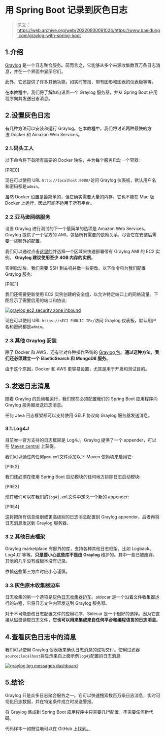 # 用 Spring Boot 记录到灰色日志

> 原文：<https://web.archive.org/web/20220930061024/https://www.baeldung.com/graylog-with-spring-boot>

## 1.介绍

[Graylog](https://web.archive.org/web/20220630141220/https://www.graylog.org/) 是一个日志聚合服务。简而言之，它能够从多个来源收集数百万条日志消息，并在一个界面中显示它们。

此外，它还提供了许多其他功能，如实时警报、带有图形和图表的仪表板等等。

在本教程中，我们将了解如何设置一个 Graylog 服务器，并从 Spring Boot 应用程序向其发送日志消息。

## 2.设置灰色日志

有几种方法可以安装和运行 Graylog。在本教程中，我们将讨论两种最快的方法:Docker 和 Amazon Web Services。

### 2.1.码头工人

以下命令将下载所有需要的 Docker 映像，并为每个服务启动一个容器:

[PRE0]

现在可以使用 URL `http://localhost:9000/`访问 Graylog 仪表板，默认用户名和密码都是`admin`。

虽然 Docker 设置是最简单的，但它确实需要大量的内存。它也不能在 Mac 版 Docker 上运行，因此可能不适用于所有平台。

### 2.2.亚马逊网络服务

设置 Graylog 进行测试的下一个最简单的选项是 Amazon Web Services。Graylog 提供了一个官方的 AMI，包括所有需要的依赖关系，尽管它在安装后需要一些额外的配置。

我们可以通过点击[这里的](https://web.archive.org/web/20220630141220/https://github.com/Graylog2/graylog2-images/tree/2.4/aws)并选择一个区域来快速部署带有 Graylog AMI 的 EC2 实例。 **Graylog 建议使用至少 4GB 内存的实例**。

实例启动后，我们需要 SSH 到主机并做一些更改。以下命令将为我们配置 Graylog 服务:

[PRE1]

我们还需要更新使用 EC2 实例创建的安全组，以允许特定端口上的网络流量。下图显示了需要启用的端口和协议:

[![graylog ec2 security zone inbound](img/459357789a1109af4b0a32bfda99cc9f.png)](/web/20220630141220/https://www.baeldung.com/wp-content/uploads/2018/10/graylog-ec2-security-zone-inbound.jpg)

现在可以使用 URL `https://<EC2 PUBLIC IP>/`访问 Graylog 仪表板，默认用户名和密码都是`admin`。

### 2.3.其他 Graylog 安装

除了 Docker 和 AWS，还有针对各种操作系统的 [Graylog 包](https://web.archive.org/web/20220630141220/http://docs.graylog.org/en/latest/pages/installation/operating_system_packages.html#operating-system-packages)。**通过这种方法，我们还必须建立一个 ElasticSearch 和 MongoDB 服务**。

由于这个原因，Docker 和 AWS 更容易设置，尤其是用于开发和测试目的。

## 3.发送日志消息

随着 Graylog 的启动和运行，我们现在必须配置我们的 Spring Boot 应用程序向 Graylog 服务器发送日志消息。

任何 Java 日志框架都可以支持使用 GELF 协议向 Graylog 服务器发送消息。

### 3.1.Log4J

目前唯一官方支持的日志框架是 Log4J。Graylog 提供了一个 appender，可以在 [Maven central](https://web.archive.org/web/20220630141220/https://search.maven.org/artifact/org.graylog2/gelfj) 上获得。

我们可以通过向任何`pom.xml`文件添加以下 Maven 依赖项来启用它:

[PRE2]

我们还必须在使用 Spring Boot 启动模块的任何地方排除日志启动模块:

[PRE3]

现在我们可以在我们的`log4j.xml`文件中定义一个新的 appender:

[PRE4]

这将把所有信息级别或更高级别的日志消息配置到 Graylog appender，后者再将日志消息发送到 Graylog 服务器。

### 3.2.其他日志框架

Graylog marketplace 有额外的库，支持各种其他日志框架，比如 Logback、Log4J2 等等。**只是要小心这些库不是由 Graylog** 维护的。其中一些已被废弃，其他的几乎没有或根本没有记录。

依赖这些第三方库时应小心谨慎。

### 3.3.灰色原木收集器边车

日志收集的另一个选项是[灰色日志收集器边车](https://web.archive.org/web/20220630141220/https://docs.graylog.org/docs/sidecar)。sidecar 是一个沿着文件收集器运行的进程，它将日志文件内容发送到 Graylog 服务器。

对于不可能更改日志配置文件的应用程序，Sidecar 是一个很好的选择。因为它直接从磁盘读取日志文件，**它也可以用来集成来自任何平台和编程语言的日志消息**。

## 4.查看灰色日志中的消息

我们可以使用 Graylog 仪表板来确认日志消息的成功交付。使用过滤器`source:localhost`将显示来自上面示例`log4j`配置的日志消息:

[![graylog log messages dashboard](img/809d18d4a29c3d108fceb1712c1d4c26.png)](/web/20220630141220/https://www.baeldung.com/wp-content/uploads/2018/10/graylog-log-messages-dashboard.jpg)

## 5.结论

Graylog 只是众多日志聚合服务之一。它可以快速搜索数百万条日志消息，实时可视化日志数据，并在特定条件成立时发送警报。

将 Graylog 集成到 Spring Boot 应用程序中只需要几行配置，不需要任何新代码。

代码样本一如既往地可以在 GitHub 上找到[。](https://web.archive.org/web/20220630141220/https://github.com/eugenp/tutorials/tree/master/spring-boot-modules/spring-boot-logging-log4j2)